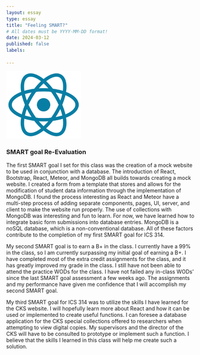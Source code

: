 ```yaml
---
layout: essay
type: essay
title: "Feeling SMART?"
# All dates must be YYYY-MM-DD format!
date: 2024-03-12
published: false
labels:

---
```

<img width="200px" class="rounded float-start pe-4" src="../img/feelingsmart/react_logo.png">

### SMART goal Re-Evaluation
The first SMART goal I set for this class was the creation of a mock website to be used in conjunction with a database. The introduction of React, Bootstrap, React, Meteor, and MongoDB all builds towards creating a mock website. I created a form from a template that stores and allows for the modification of student data information through the implementation of MongoDB. I found the process interesting as React and Meteor have a multi-step process of adding separate components, pages, UI, server, and client to make the website run properly. The use of collections with MongoDB was interesting and fun to learn. For now, we have learned how to integrate basic form submissions into database entries. MongoDB is a noSQL database, which is a non-conventional database. All of these factors contribute to the completion of my first SMART goal for ICS 314.

My second SMART goal is to earn a B+ in the class. I currently have a 99% in the class, so I am currently surpassing my initial goal of earning a B+. I have completed most of the extra credit assignments for the class, and it has greatly improved my grade in the class. I still have not been able to attend the practice WODs for the class. I have not failed any in-class WODs’ since the last SMART goal assessment a few weeks ago. The assignments and my performance have given me confidence that I will accomplish my second SMART goal.
 
My third SMART goal for ICS 314 was to utilize the skills I have learned for the CKS website. I will hopefully learn more about React and how it can be used or implemented to create useful functions. I can foresee a database application for the CKS special collections offered to researchers when attempting to view digital copies. My supervisors and the director of the CKS will have to be consulted to prototype or implement such a function. I believe that the skills I learned in this class will help me create such a solution.

